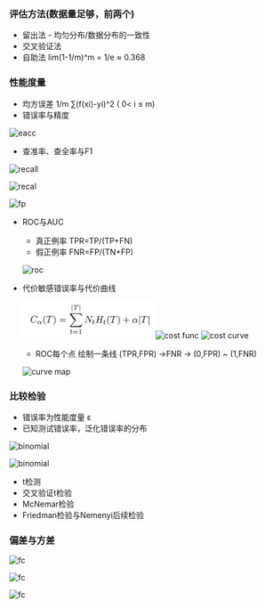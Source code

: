 ### 评估方法(数据量足够，前两个)
  * 留出法 - 均匀分布/数据分布的一致性
  * 交叉验证法
  * 自助法 lim(1-1/m)^m = 1/e ≈ 0.368


### 性能度量
  * 均方误差  1/m ∑(f(xi)-yi)^2 ( 0< i ≤ m)
  * 错误率与精度

  ![eacc](../image/eacc.png)

  * 查准率、查全率与F1

  ![recall](../image/recall.png)

  ![recal](../image/f1.png)

  ![fp](../image/fp.png)

  * ROC与AUC

    - 真正例率 TPR=TP/(TP+FN)
    - 假正例率 FNR=FP/(TN+FP)

    ![roc](../image/roc.png)

  * 代价敏感错误率与代价曲线

    ![cost matrix](../image/cost.png)
    ![cost func](../image/cost_func.png)
    ![cost curve](../image/cost_curve.png)

    - ROC每个点 绘制一条线  (TPR,FPR) ->FNR -> (0,FPR) ~ (1,FNR)

    ![curve map](../image/curve_map.png)

### 比较检验
  * 错误率为性能度量 ε
  * 已知测试错误率，泛化错误率的分布
  
  ![binomial](../image/bino_exp.png)

  ![binomial](../image/bino_map.png)

  * t检测
  * 交叉验证t检验
  * McNemar检验
  * Friedman检验与Nemenyi后续检验

### 偏差与方差
  
![fc](../image/fc.png)

![fc](../image/fc1.png)

![fc](../image/fc2.png)